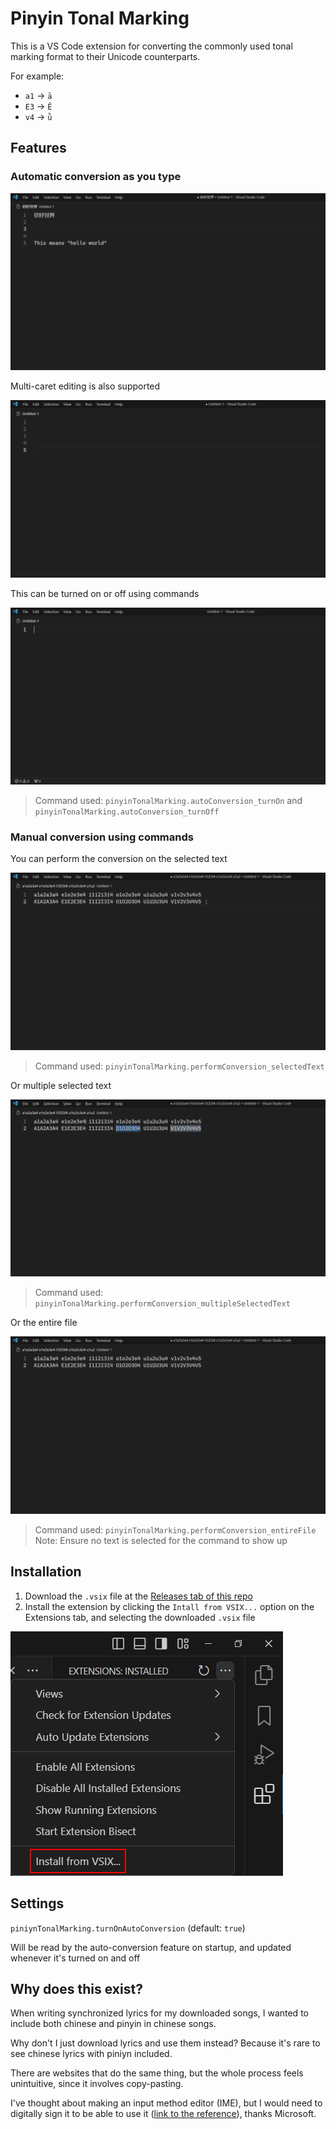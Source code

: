 # Pinyin Tonal Marking

This is a VS Code extension for converting the commonly used tonal marking format to their Unicode counterparts.

For example:
- `a1` -> `ā`
- `E3` -> `Ě`
- `v4` -> `ǜ`



## Features

### Automatic conversion as you type

![Demo of typing pinyin using Piniyn Tonal Marking](docs/demos/Auto%20conversion%20-%20hello%20world.webp)

Multi-caret editing is also supported

![Demo of using Pinyin Tonal Marking with multiple cursors](docs/demos/Auto%20conversion%20-%20multiple%20cursors.webp)

This can be turned on or off using commands

![Demo of turning Pinyin Tonal Marking's auto-conversion on and off](docs/demos/Auto%20conversion%20-%20turn%20on%20and%20off.webp)

> Command used: `pinyinTonalMarking.autoConversion_turnOn` and `pinyinTonalMarking.autoConversion_turnOff`



### Manual conversion using commands

You can perform the conversion on the selected text

![Demo of using Pinyin Tonal Marking's manual conversion on a selected text](docs/demos/Manual%20conversion%20-%20selected%20text.webp)

> Command used: `pinyinTonalMarking.performConversion_selectedText`



Or multiple selected text

![Demo of using Pinyin Tonal Marking's manual conversion on multiple selected text](docs/demos/Manual%20conversion%20-%20multiple%20selected%20text.webp)

> Command used: `pinyinTonalMarking.performConversion_multipleSelectedText`



Or the entire file

![Demo of using Pinyin Tonal Marking's manual conversion on an entire file](docs/demos/Manual%20conversion%20-%20entire%20file.webp)

> Command used: `pinyinTonalMarking.performConversion_entireFile`
> Note: Ensure no text is selected for the command to show up



## Installation

1. Download the `.vsix` file at the [Releases tab of this repo](https://github.com/ARipeAppleByYoursTruly/pinyin-tonal-marking/releases)
2. Install the extension by clicking the `Intall from VSIX...` option on the Extensions tab, and selecting the downloaded `.vsix` file

![Screenshot of VS Code with "Install from VSIX" option highlighted](docs/Install%20from%20VSIX.png)



## Settings

`piniynTonalMarking.turnOnAutoConversion` (default: `true`)

Will be read by the auto-conversion feature on startup, and updated whenever it's turned on and off



## Why does this exist?

When writing synchronized lyrics for my downloaded songs, I wanted to include both chinese and pinyin in chinese songs.

Why don't I just download lyrics and use them instead? Because it's rare to see chinese lyrics with piniyn included.

There are websites that do the same thing, but the whole process feels unintuitive, since it involves copy-pasting.

I've thought about making an input method editor (IME), but I would need to digitally sign it to be able to use it ([link to the reference](https://learn.microsoft.com/en-us/windows/apps/design/input/input-method-editors#requirements-for-imes)), thanks Microsoft.
